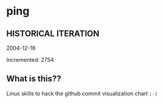 # ping

## HISTORICAL ITERATION
2004-12-16

Incremented: 2754

## What is this?? 
Linux skills to hack the github commit visualization chart `;-)`
